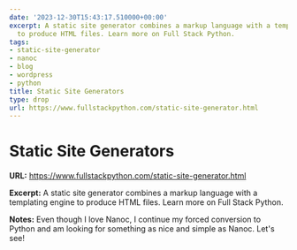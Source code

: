 ```yaml
---
date: '2023-12-30T15:43:17.510000+00:00'
excerpt: A static site generator combines a markup language with a templating engine
  to produce HTML files. Learn more on Full Stack Python.
tags:
- static-site-generator
- nanoc
- blog
- wordpress
- python
title: Static Site Generators
type: drop
url: https://www.fullstackpython.com/static-site-generator.html
---
```


# Static Site Generators

**URL:** https://www.fullstackpython.com/static-site-generator.html

**Excerpt:** A static site generator combines a markup language with a templating engine to produce HTML files. Learn more on Full Stack Python.

**Notes:**
Even though I love Nanoc, I continue my forced conversion to Python and am looking for something as nice and simple as Nanoc. Let's see!
